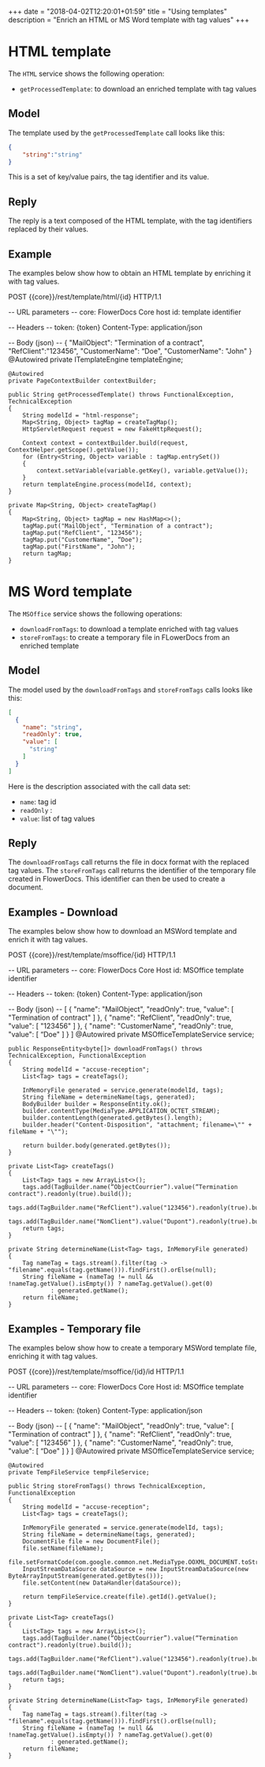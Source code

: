 +++
date = "2018-04-02T12:20:01+01:59"
title = "Using templates"
description = "Enrich an HTML or MS Word template with tag values"
+++

# HTML template
The `HTML` service shows the following operation:

* `getProcessedTemplate`: to download an enriched template with tag values

## Model
The template used by the `getProcessedTemplate` call looks like this: 
```json
{
    "string":"string"
}
```
This is a set of key/value pairs, the tag identifier and its value.

## Reply
The reply is a text composed of the HTML template, with the tag identifiers replaced by their values. 

## Example
The examples below show how to obtain an HTML template by enriching it with tag values.

POST {{core}}/rest/template/html/{id} HTTP/1.1

-- URL parameters --
core: FlowerDocs Core host
id: template identifier

-- Headers --
token: {token}
Content-Type: application/json

-- Body (json) --
{
    "MailObject": "Termination of a contract",
    "RefClient":"123456",
    "CustomerName": “Doe",
    "CustomerName": "John" 
}
	@Autowired
    private ITemplateEngine templateEngine;

    @Autowired
    private PageContextBuilder contextBuilder;

    public String getProcessedTemplate() throws FunctionalException, TechnicalException
    {
        String modelId = "html-response";
        Map<String, Object> tagMap = createTagMap();
        HttpServletRequest request = new FakeHttpRequest();

        Context context = contextBuilder.build(request, ContextHelper.getScope().getValue());
        for (Entry<String, Object> variable : tagMap.entrySet())
        {
            context.setVariable(variable.getKey(), variable.getValue());
        }
        return templateEngine.process(modelId, context);
    }

    private Map<String, Object> createTagMap()
    {
        Map<String, Object> tagMap = new HashMap<>();
        tagMap.put("MailObject", "Termination of a contract");
        tagMap.put("RefClient", "123456");
        tagMap.put("CustomerName", “Doe");
        tagMap.put("FirstName", "John");
        return tagMap;
    }


# MS Word template
The `MSOffice` service shows the following operations:

* `downloadFromTags`: to download a template enriched with tag values
* `storeFromTags`: to create a temporary file in FLowerDocs from an enriched template

## Model
The model used by the `downloadFromTags` and `storeFromTags` calls looks like this: 
```json
[
  {
    "name": "string",
    "readOnly": true,
    "value": [
      "string"
    ]
  }
]
```
Here is the description associated with the call data set:

* `name`: tag id
* `readOnly` : 
* `value`: list of tag values

## Reply
The `downloadFromTags` call returns the file in docx format with the replaced tag values.
The `storeFromTags` call returns the identifier of the temporary file created in FlowerDocs. This identifier can then be used to create a document. 

## Examples - Download
The examples below show how to download an MSWord template and enrich it with tag values.

POST {{core}}/rest/template/msoffice/{id} HTTP/1.1

-- URL parameters --
core: FlowerDocs Core Host
id: MSOffice template identifier

-- Headers --
token: {token}
Content-Type: application/json

-- Body (json) --
[
  {
    "name": "MailObject",
    "readOnly": true,
    "value": [
      "Termination of contract"
    ]
  },
  {
    "name": "RefClient",
    "readOnly": true,
    "value": [
      "123456"
    ]
  },
  {
    "name": "CustomerName",
    "readOnly": true,
    "value": [
      “Doe"
    ]
  }
]
	@Autowired
    private MSOfficeTemplateService service;

    public ResponseEntity<byte[]> downloadFromTags() throws TechnicalException, FunctionalException
    {
        String modelId = "accuse-reception";
        List<Tag> tags = createTags();

        InMemoryFile generated = service.generate(modelId, tags);
        String fileName = determineName(tags, generated);
        BodyBuilder builder = ResponseEntity.ok();
        builder.contentType(MediaType.APPLICATION_OCTET_STREAM);
        builder.contentLength(generated.getBytes().length);
        builder.header("Content-Disposition", "attachment; filename=\"" + fileName + "\"");

        return builder.body(generated.getBytes());
    }

    private List<Tag> createTags()
    {
        List<Tag> tags = new ArrayList<>();
        tags.add(TagBuilder.name(“ObjectCourrier”).value(“Termination contract").readonly(true).build());
        tags.add(TagBuilder.name("RefClient").value("123456").readonly(true).build());
        tags.add(TagBuilder.name("NomClient").value("Dupont").readonly(true).build());
        return tags;
    }

    private String determineName(List<Tag> tags, InMemoryFile generated)
    {
        Tag nameTag = tags.stream().filter(tag -> "filename".equals(tag.getName())).findFirst().orElse(null);
        String fileName = (nameTag != null && !nameTag.getValue().isEmpty()) ? nameTag.getValue().get(0)
                : generated.getName();
        return fileName;
    }

## Examples - Temporary file
The examples below show how to create a temporary MSWord template file, enriching it with tag values.


POST {{core}}/rest/template/msoffice/{id}/id HTTP/1.1

-- URL parameters --
core: FlowerDocs Core Host
id: MSOffice template identifier

-- Headers --
token: {token}
Content-Type: application/json

-- Body (json) --
[
  {
    "name": "MailObject",
    "readOnly": true,
    "value": [
      "Termination of contract"
    ]
  },
  {
    "name": "RefClient",
    "readOnly": true,
    "value": [
      "123456"
    ]
  },
  {
    "name": "CustomerName",
    "readOnly": true,
    "value": [
      “Doe"
    ]
  }
]
	@Autowired
    private MSOfficeTemplateService service;
    
	@Autowired
    private TempFileService tempFileService;

    public String storeFromTags() throws TechnicalException, FunctionalException
    {
        String modelId = "accuse-reception";
        List<Tag> tags = createTags();

        InMemoryFile generated = service.generate(modelId, tags);
        String fileName = determineName(tags, generated);
        DocumentFile file = new DocumentFile();
        file.setName(fileName);
        file.setFormatCode(com.google.common.net.MediaType.OOXML_DOCUMENT.toString());
        InputStreamDataSource dataSource = new InputStreamDataSource(new ByteArrayInputStream(generated.getBytes()));
        file.setContent(new DataHandler(dataSource));

        return tempFileService.create(file).getId().getValue();
    }

    private List<Tag> createTags()
    {
        List<Tag> tags = new ArrayList<>();
        tags.add(TagBuilder.name(“ObjectCourrier”).value(“Termination contract").readonly(true).build());
        tags.add(TagBuilder.name("RefClient").value("123456").readonly(true).build());
        tags.add(TagBuilder.name("NomClient").value("Dupont").readonly(true).build());
        return tags;
    }

    private String determineName(List<Tag> tags, InMemoryFile generated)
    {
        Tag nameTag = tags.stream().filter(tag -> "filename".equals(tag.getName())).findFirst().orElse(null);
        String fileName = (nameTag != null && !nameTag.getValue().isEmpty()) ? nameTag.getValue().get(0)
                : generated.getName();
        return fileName;
    }

